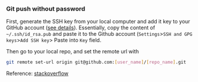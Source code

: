 ### Git push without password

First, generate the SSH key from your local computer and add it key to your GitHub account ([see details](https://help.github.com/articles/adding-a-new-ssh-key-to-your-github-account/)). Essentially, copy the content of `~/.ssh/id_rsa.pub` and paste it to the Github account (`Settings`>`SSH and GPG keys`>`Add SSH key`> Paste into `Key` field.

Then go to your local repo, and set the remote url with 

```bash
git remote set-url origin git@github.com:[user_name]/[repo_name].git
```

Reference: [stackoverflow](https://stackoverflow.com/questions/6565357/git-push-requires-username-and-password)


